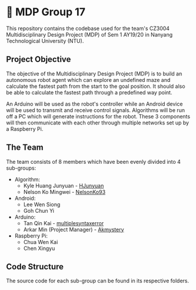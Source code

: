 # 🤖 MDP Group 17

This repository contains the codebase used for the team's CZ3004 Multidisciplinary Design Project (MDP) of Sem 1 AY19/20 in Nanyang Technological University (NTU).

## Project Objective

The objective of the Multidisciplinary Design Project (MDP) is to build an autonomous robot agent which can explore  an undefined maze and calculate the fastest path from the start to the goal position. It should also be able to calculate the fastest path through a predefined way point.

An Arduino will be used as the robot's controller while an Android device will be used to transmit and receive control signals. Algorithms will be run off a PC which will generate instructions for the robot. These 3 components will then communicate with each other through multiple networks set up by a Raspberry Pi.

## The Team

The team consists of 8 members which have been evenly divided into 4 sub-groups:

- Algorithm:
  - Kyle Huang Junyuan - [HJunyuan](https://github.com/HJunyuan)
  - Nelson Ko Mingwei - [NelsonKo93](https://github.com/NelsonKo93)
- Android:
  - Lee Wen Siong
  - Goh Chun Yi
- Arduino:
  - Tan Qin Kai - [multiplesyntaxerror](https://github.com/multiplesyntaxerror)
  - Arkar Min (Project Manager) - [Akmystery](https://github.com/Akmystery)
- Raspberry Pi:
  - Chua Wen Kai
  - Chen Xingyu

## Code Structure

The source code for each sub-group can be found in its respective folders.
